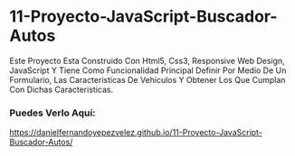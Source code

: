 # 11-Proyecto-JavaScript-Buscador-Autos
Este Proyecto Esta Construido Con Html5, Css3, Responsive Web Design, JavaScript Y Tiene Como Funcionalidad Principal Definir 
Por Medio De Un Formulario, Las Caracteristicas De Vehiculos Y Obtener Los Que Cumplan Con Dichas Caracteristicas. 

### Puedes Verlo Aquí: 
https://danielfernandoyepezvelez.github.io/11-Proyecto-JavaScript-Buscador-Autos/
